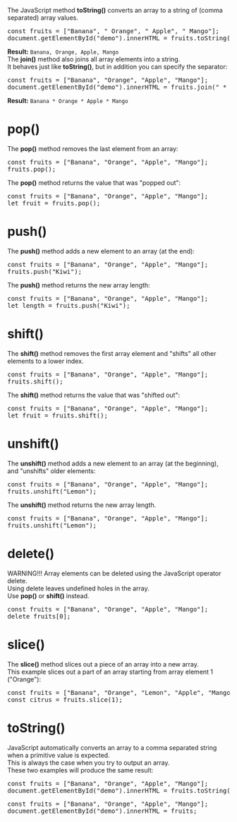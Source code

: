 The JavaScript method <b>toString()</b> converts an array to a string of (comma separated) array values.
<pre>
const fruits = ["Banana", " Orange", " Apple", " Mango"];
document.getElementById("demo").innerHTML = fruits.toString();
</pre>
<b>Result:</b> <code>Banana, Orange, Apple, Mango</code>
<br>
The <b>join()</b> method also joins all array elements into a string.
<br>
It behaves just like <b>toString()</b>, but in addition you can specify the separator:
<pre>
const fruits = ["Banana", "Orange", "Apple", "Mango"];
document.getElementById("demo").innerHTML = fruits.join(" * ");
</pre>
<b>Result:</b> <code>Banana * Orange * Apple * Mango</code>
<h1>pop()</h1>
The <b>pop()</b> method removes the last element from an array:
<pre>
const fruits = ["Banana", "Orange", "Apple", "Mango"];
fruits.pop();
</pre>
The <b>pop()</b> method returns the value that was "popped out":
<pre>
const fruits = ["Banana", "Orange", "Apple", "Mango"];
let fruit = fruits.pop();
</pre>
<h1>push()</h1>
The <b>push()</b> method adds a new element to an array (at the end):
<pre>
const fruits = ["Banana", "Orange", "Apple", "Mango"];
fruits.push("Kiwi");
</pre>
The <b>push()</b> method returns the new array length:
<pre>
const fruits = ["Banana", "Orange", "Apple", "Mango"];
let length = fruits.push("Kiwi");
</pre>
<h1>shift()</h1>
The <b>shift()</b> method removes the first array element and "shifts" all other elements to a lower index.
<pre>
const fruits = ["Banana", "Orange", "Apple", "Mango"];
fruits.shift();
</pre>
The <b>shift()</b> method returns the value that was "shifted out":
<pre>
const fruits = ["Banana", "Orange", "Apple", "Mango"];
let fruit = fruits.shift();
</pre>
<h1>unshift()</h1>
The <b>unshift()</b> method adds a new element to an array (at the beginning), and "unshifts" older elements:
<pre>
const fruits = ["Banana", "Orange", "Apple", "Mango"];
fruits.unshift("Lemon");
</pre>
The <b>unshift()</b> method returns the new array length.
<pre>
const fruits = ["Banana", "Orange", "Apple", "Mango"];
fruits.unshift("Lemon");
</pre>
<h1>delete()</h1>
WARNING!!!
Array elements can be deleted using the JavaScript operator delete.
<br>
Using delete leaves undefined holes in the array.
<br>
Use <b>pop()</b> or <b>shift()</b> instead.
<pre>
const fruits = ["Banana", "Orange", "Apple", "Mango"];
delete fruits[0];
</pre>
<h1>slice()</h1>
The <b>slice()</b> method slices out a piece of an array into a new array.
<br>
This example slices out a part of an array starting from array element 1 ("Orange"):
<pre>
const fruits = ["Banana", "Orange", "Lemon", "Apple", "Mango"];
const citrus = fruits.slice(1);
</pre>
<h1>toString()</h1>
JavaScript automatically converts an array to a comma separated string when a primitive value is expected.
<br>
This is always the case when you try to output an array.
<br>
These two examples will produce the same result:
<pre>
const fruits = ["Banana", "Orange", "Apple", "Mango"];
document.getElementById("demo").innerHTML = fruits.toString();
</pre>
<pre>
const fruits = ["Banana", "Orange", "Apple", "Mango"];
document.getElementById("demo").innerHTML = fruits;
</pre>
